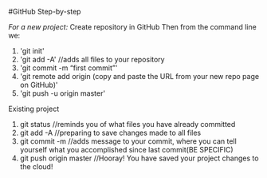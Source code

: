 #GitHub Step-by-step

_For a new project:_
Create repository in GitHub
Then from the command line we:
1. 'git init'
2. 'git add -A' //adds all files to your repository
3. 'git commit -m “first commit”'
4. 'git remote add origin (copy and paste the URL from your new repo page on GitHub)'
5. 'git push -u origin master'

Existing project
1. git status //reminds you of what files you have already committed
2. git add -A //preparing to save changes made to all files
3. git commit -m //adds message to your commit, where you can tell yourself what you accomplished since last commit(BE SPECIFIC)
4. git push origin master //Hooray! You have saved your project changes to the cloud!
